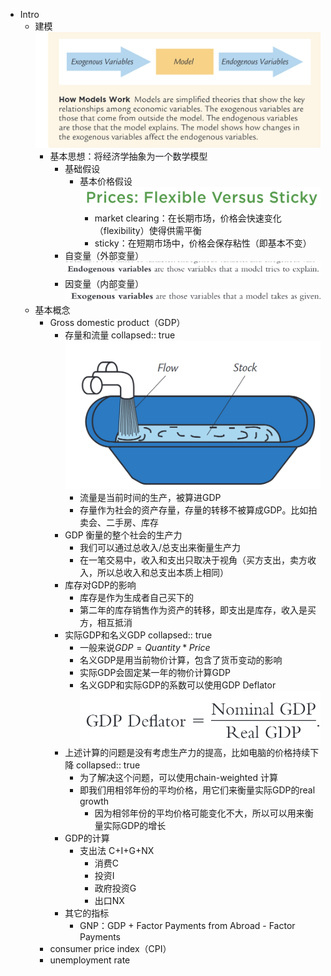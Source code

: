 - Intro
	- 建模 ![image.jpg](../assets/0471cd3c-7a6a-4859-bd38-a0b108f28661-1115003.jpg)
		- 基本思想：将经济学抽象为一个数学模型
			- 基础假设
				- 基本价格假设 ![image.jpg](../assets/352a13c0-eb58-4565-91fd-50ee03748e9a-1115003.jpg)
					- market clearing：在长期市场，价格会快速变化（flexibility）使得供需平衡
					- sticky：在短期市场中，价格会保存粘性（即基本不变）
			- 自变量（外部变量） ![image.jpg](../assets/2f51a38c-2e40-45ad-8a07-e717758187d1-1115003.jpg)
			- 因变量（内部变量） ![image.jpg](../assets/03827d19-9db7-49d2-ac89-9c3a611af533-1115003.jpg)
	- 基本概念
		- Gross  domestic  product（GDP）
			- 存量和流量
			  collapsed:: true
			   ![image.png](../assets/image_1663297503031_0.png)
				- 流量是当前时间的生产，被算进GDP
				- 存量作为社会的资产存量，存量的转移不被算成GDP。比如拍卖会、二手房、库存
			- GDP 衡量的整个社会的生产力
				- 我们可以通过总收入/总支出来衡量生产力
				- 在一笔交易中，收入和支出只取决于视角（买方支出，卖方收入，所以总收入和总支出本质上相同）
			- 库存对GDP的影响
				- 库存是作为生成者自己买下的
				- 第二年的库存销售作为资产的转移，即支出是库存，收入是买方，相互抵消
			- 实际GDP和名义GDP
			  collapsed:: true
				- 一般来说$GDP = Quantity * Price$
				- 名义GDP是用当前物价计算，包含了货币变动的影响
				- 实际GDP会固定某一年的物价计算GDP
				- 名义GDP和实际GDP的系数可以使用GDP Deflator
				  ![image.png](../assets/image_1663298649497_0.png)
			- 上述计算的问题是没有考虑生产力的提高，比如电脑的价格持续下降
			  collapsed:: true
				- 为了解决这个问题，可以使用chain-weighted 计算
				- 即我们用相邻年份的平均价格，用它们来衡量实际GDP的real growth
					- 因为相邻年份的平均价格可能变化不大，所以可以用来衡量实际GDP的增长
			- GDP的计算
				- 支出法 C+I+G+NX
					- 消费C
					- 投资I
					- 政府投资G
					- 出口NX
			- 其它的指标
				- GNP：GDP + Factor Payments from Abroad - Factor Payments
		- consumer price index（CPI）
		- unemployment rate